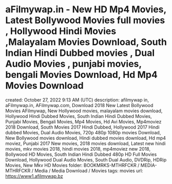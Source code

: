 # aFilmywap.in - New HD Mp4 Movies, Latest Bollywood Movies full movies , Hollywood Hindi Movies ,Malayalam Movies Download, South Indian Hindi Dubbed movies , Dual Audio Movies , punjabi movies, bengali Movies Download, Hd Mp4 Movies Download

created: October 27, 2022 9:13 AM (UTC)
description: afilmywap in, aFilmywap.in, AFilmywap.com, Download 2018 New Latest Bollywood Movies AFilmywap, New Hollywood movies, malayalam movies download, Hollywood Hindi Dubbed Movies, South Indian Hindi Dubbed Movies, Punjabi Movies, Bengali Movies, Mp4 Movies, Hd Avi Movies, Mp4moviez 2018 Download, South Movies 2017 Hindi Dubbed, Hollywood 2017 Hindi dubbed Movies, Dual Audio Movies, 720p 480p 1080p movies Download, New Bollywood movies download, Hindi dubbed movies download, Hd mp4 moviez, Punjabi 2017 New movies, 2018 movies download, Latest new hindi movies, mkv movies 2018, hindi movies 2018, mp4moviez new 2018, Bollywood HD Movies, South Indian Hindi Dubbed 480p HD Full Movies Download, Hollywood Dual Audio Movies, South Dual Audio, DVDRip, HDRip Movies, New Mkv HD Movies
folder: BOOKMRKS-MTHRFCKR / MEDIA-MTHRFCKR / Media / Media Download / Movies
tags: movies
url: https://www1.afilmywap.bz